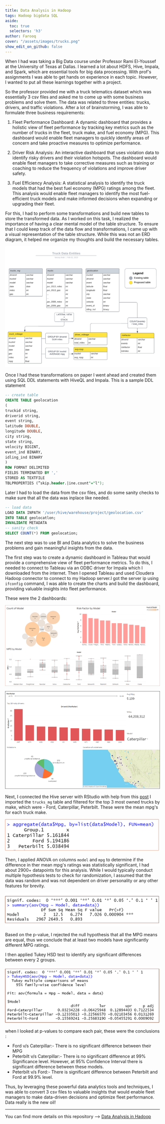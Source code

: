 ```yaml
---
title: Data Analysis in Hadoop
tags: Hadoop bigdata SQL
aside:
  toc: true
  selectors: 'h3'
author: Farooq
cover: "/assets/images/trucks.png"
show_edit_on_github: false
---
```


When I had was taking a Big Data course under Professor Rami El-Youssef at the University of Texas at Dallas. I learned a lot about HDFS, Hive, Impala, and Spark, which are essential tools for big data processing. With prof's assignments I was able to get hands on experience in each topic. However, I wanted to put all these learnings together with a project.

So the professor provided me with a truck telematics dataset which was essentially 3 csv files and asked me to come up with some business problems and solve them. The data was related to three entities: trucks, drivers, and traffic violations.
After a lot of brainstorming, I was able to formulate three business requirements:

1. Fleet Performance Dashboard: A dynamic dashboard that provides a holistic view of fleet performance by tracking key metrics such as the number of trucks in the fleet, truck make, and fuel economy (MPG). This dashboard would enable fleet managers to quickly identify areas of concern and take proactive measures to optimize performance.

2. Driver Risk Analysis: An interactive dashboard that uses violation data to identify risky drivers and their violation hotspots. The dashboard would enable fleet managers to take corrective measures such as training or coaching to reduce the frequency of violations and improve driver safety.

3. Fuel Efficiency Analysis: A statistical analysis to identify the truck models that had the best fuel economy (MPG) ratings among the fleet. This analysis would enable fleet managers to identify the most fuel-efficient truck models and make informed decisions when expanding or upgrading their fleet.

For this, I had to perform some transformations and build new tables to store the transformed data.
As I worked on this task, I realized the importance of having a clear mental model of the table structure. To ensure that I could keep track of the data flow and transformations, I came up with a visual representation of the table structure. While this was not an ERD diagram, it helped me organize my thoughts and build the necessary tables.

![tables][img_0]

Once I had these transformations on paper I went ahead and created them using SQL DDL statements with HiveQL and Impala. This is a sample DDL statement

```sql
-- create table
CREATE TABLE geolocation
(
truckid string,
driverid string,
event string,
latitude DOUBLE,
longitude DOUBLE,
city string,
state string,
velocity BIGINT,
event_ind BINARY,
idling_ind BINARY
)
ROW FORMAT DELIMITED
FIELDS TERMINATED BY ','
STORED AS TEXTFILE
TBLPROPERTIES (”skip.header.|ine.count"="l");
```

Later I had to load the data from the csv files, and do some sanity checks to make sure that all the data was inplace like needed.

```sql
-- load data
LOAD DATA INPATH '/user/hive/warehouse/project/geolocation.csv'
INTO TABLE geolocatlon;
INVALIDATE METADATA
-- sanity check
SELECT COUNT(*) FROM geolocation;
```

The next step was to use BI and Data analytics to solve the business problems and gain meaningful insights from the data. 

The first step was to create a dynamic dashboard in Tableau that would provide a comprehensive view of fleet performance metrics. To do this, I needed to connect to Tableau via an ODBC driver for Impala which I downloaded from the internet. Then I opened Tableau and used Cloudera Hadoop connector to connect to my Hadoop server.I got the server ip using `ifconfig` command, I was able to create the charts and build the dashboard, providing valuable insights into fleet performance.

These were the 2 dashboards:

![T1][img_4]

![T2][img_5]


Next, I connected the Hive server with RStudio with help from this [post](https://pygot.wordpress.com/2016/10/13/connecting-r-studio-to-hadoop-via-hive/) I imported the `trucks_mg` table and filtered for the top 3 most owned trucks by make, which were - Ford, Caterpillar, Peterbilt. These were the mean mpg's for each truck make.

![R1][img_1]

Then, I applied ANOVA on columns `model` and `mpg` to determine if the difference in ther mean mpg's ratings was statistically significant, I had about 2900+ datapoints for this analysis. While I would typically conduct multiple hypothesis tests to check for randomization, I assumed that the data was random and was not dependent on driver personality or any other features for brevity.

![R2][img_2]

Based on the p-value, I rejected the null hypothesis that all the MPG means are equal, thus we conclude that at least two models have significantly different MPG ratings.

I then applied Tukey HSD test to identify any significant differences between every 2 groups. 

![R3][img_3]

when I looked at p-values to compare each pair, these were the conclusions :
- Ford v/s Caterpillar:-  There is no significant difference between their MPG
- Peterbilt v/s Caterpillar:- There is no significant difference at 99% Significance level. However, at 95% Confidence Interval there is significant difference between these models.
- Peterbilt v/s Ford:- There is significant difference between Peterbilt and Ford at 99.9% level.
 
Thus, by leveraging these powerful data analytics tools and techniques, I was able to convert 3 csv files to valuable insights that would enable fleet managers to make data-driven decisions and optimize fleet performance. Data really is the new oil!


[img_0]:/assets/images/tables.png
[img_1]:/assets/images/1.png
[img_2]:/assets/images/2.png
[img_3]:/assets/images/3.png
[img_4]:/assets/images/T1.png
[img_5]:/assets/images/T2.png

---

You can find more details on this repository --> [Data Analysis in Hadoop](https://github.com/nimblefox/Big-Data-Analysis)
